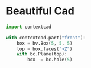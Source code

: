 # Beautiful Cad


```python
import contextcad

with contextcad.part("front"):
    box = bv.Box(5, 5, 5)
    top = box.faces(">Z")
    with bc.Plane(top):
        box -= bc.hole(5)


```
